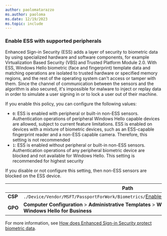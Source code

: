 ```yaml
---
author: paolomatarazzo
ms.author: paoloma
ms.date: 12/19/2023
ms.topic: include
---
```


### Enable ESS with supported peripherals

Enhanced Sign-in Security (ESS) adds a layer of security to biometric data by using specialized hardware and software components, for example Virtualization Based Security (VBS) and Trusted Platform Module 2.0.
With ESS, Windows Hello biometric (face and fingerprint) template data and matching operations are isolated to trusted hardware or specified memory regions, and the rest of the operating system can't access or tamper with them. Since the channel of communication between the sensors and the algorithm is also secured, it's impossible for malware to inject or replay data in order to simulate a user signing in or to lock a user out of their machine.

If you enable this policy, you can configure the following values:

- `0`: ESS is enabled with peripheral or built-in non-ESS sensors. Authentication operations of peripheral Windows Hello capable devices are allowed, subject to current feature limitations. ESS is enabled on devices with a mixture of biometric devices, such as an ESS-capable fingerprint reader and a non-ESS capable camera. Therefore, this setting is not recommended
- `1`: ESS is enabled without peripheral or built-in non-ESS sensors. Authentication operations of any peripheral biometric device are blocked and not available for Windows Hello. This setting is recommended for highest security

If you disable or not configure this setting, then non-ESS sensors are blocked on the ESS device.

|  | Path |
|--|--|
| **CSP** | `./Device/Vendor/MSFT/PassportForWork/Biometrics/`[EnableESSwithSupportedPeripherals](/windows/client-management/mdm/passportforwork-csp#devicebiometricsenableesswithsupportedperipherals) |
| **GPO** | **Computer Configuration** > **Administrative Templates** > **Windows Components** > **Windows Hello for Business** |

For more information, see [How does Enhanced Sign-in Security protect biometric data](windows-hardware/design/device-experiences/windows-hello-enhanced-sign-in-security#how-does-enhanced-sign-in-security-protect-biometric-data).
